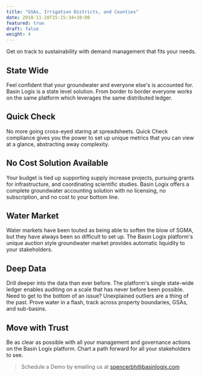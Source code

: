 ```yaml
---
title: "GSAs, Irrigation Districts, and Counties"
date: 2018-11-28T15:15:34+10:00
featured: true
draft: false
weight: 4
---
```


Get on track to sustainability with demand management that fits your needs.
<!-- ![Alt text](/images/pics/sticker_emergency.png) -->
## State Wide
Feel confident that your groundwater and everyone else's is accounted for. Basin Logix is a state level solution. From border to border everyone works on the same platform which leverages the same distributed ledger.

## Quick Check
No more going cross-eyed staring at spreadsheets. Quick Check compliance gives you the power to set up unique metrics that you can view at a glance, abstracting away complexity. 

## No Cost Solution Available
Your budget is tied up supporting supply increase projects, pursuing grants for infrastructure, and coordinating scientific studies. Basin Logix offers a complete groundwater accounting solution with no licensing, no subscription, and no cost to your bottom line.

## Water Market
Water markets have been touted as being able to soften the blow of SGMA, but they have always been so difficult to set up. The Basin Logix platform's unique auction style groundwater market provides automatic liquidity to your stakeholders.

## Deep Data
Drill deeper into the data than ever before. The platform's single state-wide ledger enables auditing on a scale that has never before been possible. Need to get to the bottom of an issue? Unexplained outliers are a thing of the past. Prove water in a flash, track across property boundaries, GSAs, and sub-basins. 

## Move with Trust
Be as clear as possible with all your management and governance actions on the Basin Logix platform. Chart a path forward for all your stakeholders to see.

>Schedule a Demo by emailing us at spencerbh@basinlogix.com